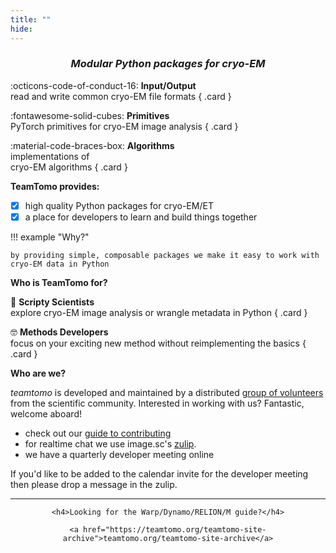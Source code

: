 ```yaml
---
title: ""
hide:
---
```


<style>
  .md-typeset h1,
  .md-content__button {
    display: none;
  }
  .md-main__inner {
    margin-top: 0;
  }
  .md-typeset .grid {
    grid-gap: .4rem;
    display: grid;
    grid-template-columns: repeat(auto-fit, minmax(min(100%, 4rem), 1fr));
    margin: 1em 0;
  }
  .card {
    cursor: pointer;
    display: flex;
    flex-direction: column;
    justify-content: center;
    align-items: center;
    text-align: center;
  }
</style>


<div align="center">
    <h3><i>Modular Python packages for cryo-EM</i></h3>
</div>

<div class="grid" markdown>


:octicons-code-of-conduct-16: __Input/Output__<br> read and write common cryo-EM file formats
{ .card }

:fontawesome-solid-cubes: __Primitives__<br> PyTorch primitives for cryo-EM image analysis
{ .card }

:material-code-braces-box: __Algorithms__<br> implementations of<br> cryo-EM algorithms
{ .card }

</div>

**TeamTomo provides:**

- [x] high quality Python packages for cryo-EM/ET
- [x] a place for developers to learn and build things together

!!! example "Why?"

    by providing simple, composable packages we make it easy to work with cryo-EM data in Python

**Who is TeamTomo for?**

<div class="grid" markdown>


🧪 __Scripty Scientists__<br> explore cryo-EM image analysis or wrangle metadata in Python
{ .card }
 
🤓 __Methods Developers__<br> focus on your exciting new method without reimplementing the basics
{ .card }

</div>


**Who are we?**

*teamtomo* is developed and maintained by a distributed [group of volunteers](site/team) 
from the scientific community. Interested in working with us? Fantastic, welcome aboard!

- check out our [guide to contributing](site/contributing.md)
- for realtime chat we use image.sc's [zulip](https://imagesc.zulipchat.com/#narrow/stream/426493-TeamTomo).
- we have a quarterly developer meeting online

If you'd like to be added to the calendar invite for the developer meeting then
please drop a message in the zulip.

-----

<div align="center">

    <h4>Looking for the Warp/Dynamo/RELION/M guide?</h4>

    <a href="https://teamtomo.org/teamtomo-site-archive">teamtomo.org/teamtomo-site-archive</a>

</div>

